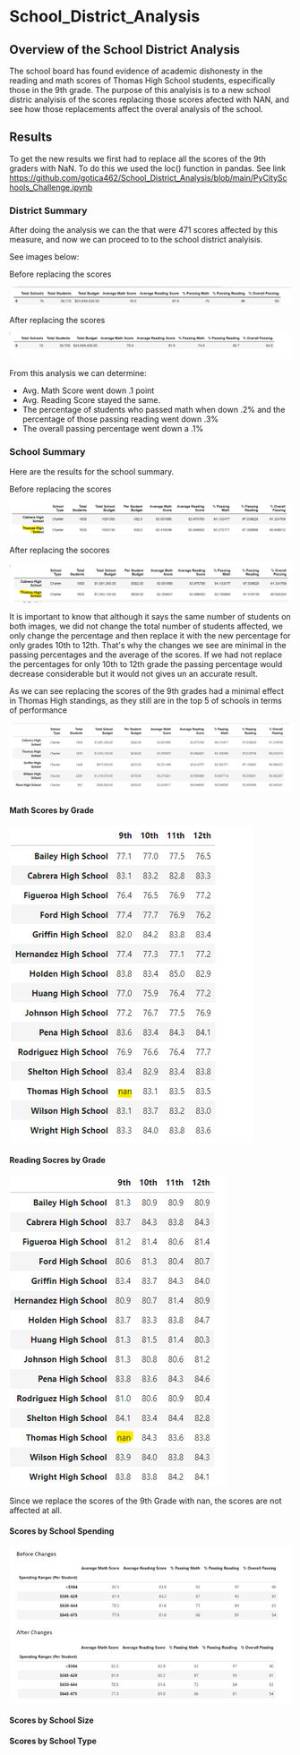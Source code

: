 # School_District_Analysis

## Overview of the School District Analysis

The school board has found evidence of academic dishonesty in the reading and math scores of Thomas High School students, especifically those in the 9th grade. The purpose of this analyisis is to a new school distric analyisis of the scores replacing those scores afected with NAN, and see how those replacements affect the overal analysis of the school. 
      
## Results 

To get the new results we first had to replace all the scores of the 9th graders with NaN. To do this we used the loc() function in pandas. See link
https://github.com/gotica462/School_District_Analysis/blob/main/PyCitySchools_Challenge.ipynb


### District Summary

After doing the analysis we can the that were 471 scores affected by this measure, and now we can proceed to to the school district analyisis.

See images below:

Before replacing the scores

![image](https://github.com/gotica462/School_District_Analysis/blob/main/Counting%209th%20Grade%20in%20Thomas%20High.png)

After replacing the scores

![image](https://github.com/gotica462/School_District_Analysis/blob/main/Not%20Counting%209th%20Grade%20in%20Thomas%20High.png)


From this analysis we can determine:
- Avg. Math Score went down .1 point
- Avg. Reading Score stayed the same.
- The percentage of students who passed math when down .2% and the percentage of those passing reading went down .3%
- The overall passing percentage went down a .1%

### School Summary

Here are the results for the school summary.

Before replacing the scores

![image](https://github.com/gotica462/School_District_Analysis/blob/main/School%20summary%20counting%209th%20Grade.png)

After replacing the socores

![image](https://github.com/gotica462/School_District_Analysis/blob/main/School%20summary%20not%20counting%209th%20grade.png)

It is important to know that although it says the same number of students on both images, we did not change the total number of students affected, we only change the percentage and then replace it with the new percentage for only grades 10th to 12th. That's why the changes we see are minimal in the passing percentages and the average of the scores. If we had not replace the percentages for only 10th to 12th grade the passing percentage would decrease considerable but it would not gives un an accurate result.

As we can see replacing the scores of the 9th grades had a minimal effect in Thomas High standings, as they still are in the top 5 of schools in terms of performance

![image](https://github.com/gotica462/School_District_Analysis/blob/main/Top%205%20schools.png)

#### Math Scores by Grade

![image](https://github.com/gotica462/School_District_Analysis/blob/main/Math%20Scores%20by%20Grade.png)

#### Reading Socres by Grade 

![image](https://github.com/gotica462/School_District_Analysis/blob/main/Reading%20Scores%20by%20Grade.png)

Since we replace the scores of the 9th Grade with nan, the scores are not affected at all.

#### Scores by School Spending

![image](https://github.com/gotica462/School_District_Analysis/blob/main/Scores%20by%20School%20Spending.png)


#### Scores by School Size


#### Scores by School Type













